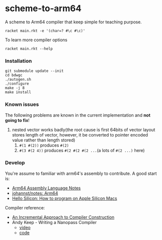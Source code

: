 # scheme-to-arm64

A scheme to Arm64 compiler that keep simple for teaching purpose.

```shell
racket main.rkt -e '(char=? #\c #\c)'
```

To learn more compiler options

```shell
racket main.rkt --help
```

### Installation

```shell
git submodule update --init
cd bdwgc
./autogen.sh
./configure
make -j 8
make install
```

### Known issues

The following problems are known in the current implementation and **not going to fix**!

1. nested vector works badly(the root cause is first 64bits of vector layout stores length of vector, however, it be converted to pointer encoded value rather than length stored)
   1. `#(1 #(2))` produces `#(2)`
   2. `#(3 #(2 4))` produces `#(2 #(2 #(2 ...`(a lots of `#(2 ...)` here)

### Develop

You're assume to familiar with arm64's assembly to contribute. A good start is:

- [Arm64 Assembly Language Notes](https://cit.dixie.edu/cs/2810/arm64-assembly.html)
- [johannst/notes: Arm64](https://johannst.github.io/notes/arch/arm64.html)
- [Hello Silicon: How to program on Apple Silicon Macs](https://github.com/below/HelloSilicon)

Compiler reference:

- [An Incremental Approach to Compiler Construction](http://scheme2006.cs.uchicago.edu/11-ghuloum.pdf)
- Andy Keep - Writing a Nanopass Compiler
  - [video](https://youtu.be/Os7FE3J-U5Q)
  - [code](https://github.com/akeep/scheme-to-c)
